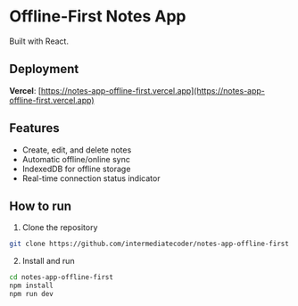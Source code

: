 # Offline-First Notes App

Built with React.

## Deployment

**Vercel**: [https://notes-app-offline-first.vercel.app](https://notes-app-offline-first.vercel.app)

## Features

- Create, edit, and delete notes
- Automatic offline/online sync
- IndexedDB for offline storage
- Real-time connection status indicator

## How to run

1. Clone the repository

```bash
git clone https://github.com/intermediatecoder/notes-app-offline-first
```

2. Install and run

```bash
cd notes-app-offline-first
npm install
npm run dev
```
